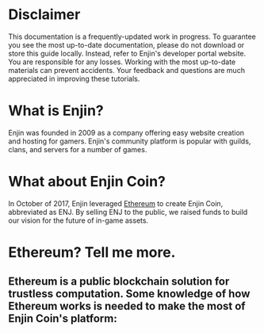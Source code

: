 # Disclaimer

This documentation is a frequently-updated work in progress. To guarantee you see the most up-to-date documentation, please do not download or store this guide locally. Instead, refer to Enjin's developer portal website. You are responsible for any losses. Working with the most up-to-date materials can prevent accidents. Your feedback and questions are much appreciated in improving these tutorials.

# What is Enjin?

Enjin was founded in 2009 as a company offering easy website creation and hosting for gamers. Enjin's community platform is popular with guilds, clans, and servers for a number of games.

# What about Enjin Coin?

In October of 2017, Enjin leveraged [Ethereum](https://en.wikipedia.org/wiki/Ethereum) to create Enjin Coin, abbreviated as ENJ. By selling ENJ to the public, we raised funds to build our vision for the future of in-game assets.

# Ethereum? Tell me more.

Ethereum is a public blockchain solution for trustless computation. Some knowledge of how Ethereum works is needed to make the most of Enjin Coin's platform:
- 
